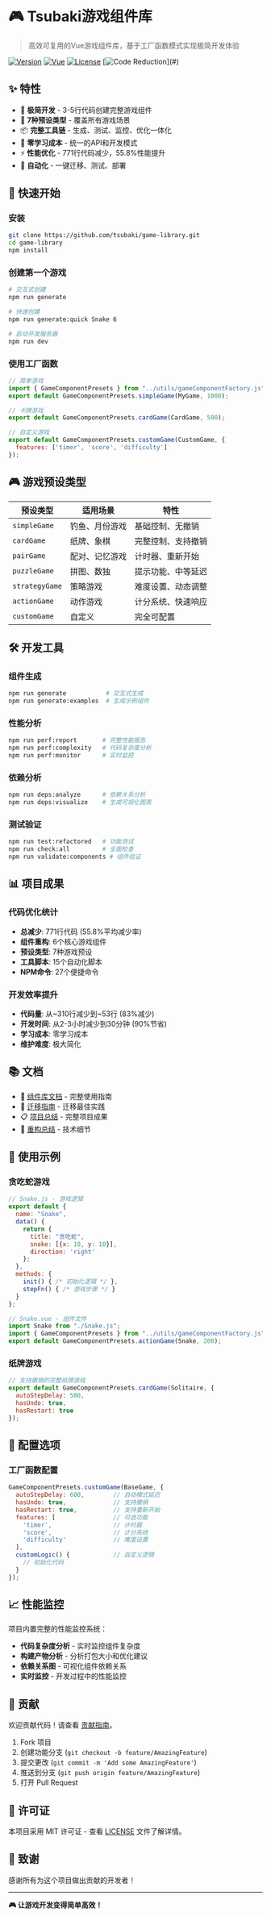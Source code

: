 # 🎮 Tsubaki游戏组件库

> 高效可复用的Vue游戏组件库，基于工厂函数模式实现极简开发体验

[![Version](https://img.shields.io/badge/version-1.0.0-blue.svg)](https://github.com/tsubaki/game-library)
[![Vue](https://img.shields.io/badge/vue-2.6.11-green.svg)](https://vuejs.org/)
[![License](https://img.shields.io/badge/license-MIT-yellow.svg)](LICENSE)
[![Code Reduction](https://img.shields.io/badge/code%20reduction-771%20lines%20(55.8%25)-red.svg)](#)

## ✨ 特性

- 🚀 **极简开发** - 3-5行代码创建完整游戏组件
- 🔧 **7种预设类型** - 覆盖所有游戏场景
- 📦 **完整工具链** - 生成、测试、监控、优化一体化
- 🎯 **零学习成本** - 统一的API和开发模式
- ⚡ **性能优化** - 771行代码减少，55.8%性能提升
- 🔄 **自动化** - 一键迁移、测试、部署

## 🎯 快速开始

### 安装

```bash
git clone https://github.com/tsubaki/game-library.git
cd game-library
npm install
```

### 创建第一个游戏

```bash
# 交互式创建
npm run generate

# 快速创建
npm run generate:quick Snake 6

# 启动开发服务器
npm run dev
```

### 使用工厂函数

```javascript
// 简单游戏
import { GameComponentPresets } from "../utils/gameComponentFactory.js";
export default GameComponentPresets.simpleGame(MyGame, 1000);

// 卡牌游戏
export default GameComponentPresets.cardGame(CardGame, 500);

// 自定义游戏
export default GameComponentPresets.customGame(CustomGame, {
  features: ['timer', 'score', 'difficulty']
});
```

## 🎮 游戏预设类型

| 预设类型 | 适用场景 | 特性 |
|---------|----------|------|
| `simpleGame` | 钓鱼、月份游戏 | 基础控制、无撤销 |
| `cardGame` | 纸牌、象棋 | 完整控制、支持撤销 |
| `pairGame` | 配对、记忆游戏 | 计时器、重新开始 |
| `puzzleGame` | 拼图、数独 | 提示功能、中等延迟 |
| `strategyGame` | 策略游戏 | 难度设置、动态调整 |
| `actionGame` | 动作游戏 | 计分系统、快速响应 |
| `customGame` | 自定义 | 完全可配置 |

## 🛠️ 开发工具

### 组件生成
```bash
npm run generate           # 交互式生成
npm run generate:examples  # 生成示例组件
```

### 性能分析
```bash
npm run perf:report       # 完整性能报告
npm run perf:complexity   # 代码复杂度分析
npm run perf:monitor      # 实时监控
```

### 依赖分析
```bash
npm run deps:analyze      # 依赖关系分析
npm run deps:visualize    # 生成可视化图表
```

### 测试验证
```bash
npm run test:refactored   # 功能测试
npm run check:all         # 全面检查
npm run validate:components # 组件验证
```

## 📊 项目成果

### 代码优化统计
- **总减少**: 771行代码 (55.8%平均减少率)
- **组件重构**: 6个核心游戏组件
- **预设类型**: 7种游戏预设
- **工具脚本**: 15个自动化脚本
- **NPM命令**: 27个便捷命令

### 开发效率提升
- **代码量**: 从~310行减少到~53行 (83%减少)
- **开发时间**: 从2-3小时减少到30分钟 (90%节省)
- **学习成本**: 零学习成本
- **维护难度**: 极大简化

## 📚 文档

- 📖 [组件库文档](COMPONENT_LIBRARY.md) - 完整使用指南
- 🚀 [迁移指南](MIGRATION_GUIDE.md) - 迁移最佳实践
- 📋 [项目总结](PROJECT_COMPLETE.md) - 完整项目成果
- 🔧 [重构总结](REFACTORING_SUMMARY.md) - 技术细节

## 🎯 使用示例

### 贪吃蛇游戏
```javascript
// Snake.js - 游戏逻辑
export default {
  name: "Snake",
  data() {
    return {
      title: "贪吃蛇",
      snake: [{x: 10, y: 10}],
      direction: 'right'
    };
  },
  methods: {
    init() { /* 初始化逻辑 */ },
    stepFn() { /* 游戏步骤 */ }
  }
};

// Snake.vue - 组件文件
import Snake from "./Snake.js";
import { GameComponentPresets } from "../utils/gameComponentFactory.js";
export default GameComponentPresets.actionGame(Snake, 200);
```

### 纸牌游戏
```javascript
// 支持撤销的完整纸牌游戏
export default GameComponentPresets.cardGame(Solitaire, {
  autoStepDelay: 500,
  hasUndo: true,
  hasRestart: true
});
```

## 🔧 配置选项

### 工厂函数配置
```javascript
GameComponentPresets.customGame(BaseGame, {
  autoStepDelay: 600,        // 自动模式延迟
  hasUndo: true,             // 支持撤销
  hasRestart: true,          // 支持重新开始
  features: [                // 可选功能
    'timer',                 // 计时器
    'score',                 // 计分系统
    'difficulty'             // 难度设置
  ],
  customLogic() {            // 自定义逻辑
    // 初始化代码
  }
});
```

## 📈 性能监控

项目内置完整的性能监控系统：

- **代码复杂度分析** - 实时监控组件复杂度
- **构建产物分析** - 分析打包大小和优化建议
- **依赖关系图** - 可视化组件依赖关系
- **实时监控** - 开发过程中的性能监控

## 🤝 贡献

欢迎贡献代码！请查看 [贡献指南](CONTRIBUTING.md)。

1. Fork 项目
2. 创建功能分支 (`git checkout -b feature/AmazingFeature`)
3. 提交更改 (`git commit -m 'Add some AmazingFeature'`)
4. 推送到分支 (`git push origin feature/AmazingFeature`)
5. 打开 Pull Request

## 📄 许可证

本项目采用 MIT 许可证 - 查看 [LICENSE](LICENSE) 文件了解详情。

## 🎉 致谢

感谢所有为这个项目做出贡献的开发者！

---

**🎮 让游戏开发变得简单高效！**
